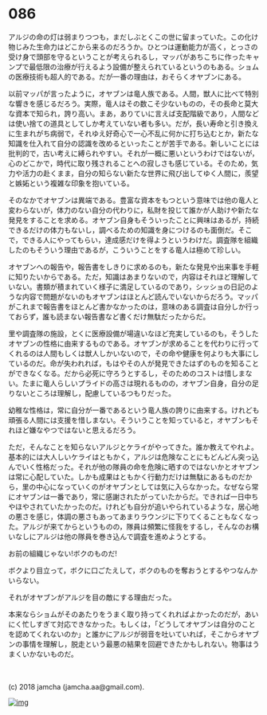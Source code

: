 # 086

アルジの命の灯は弱まりつつも，まだしぶとくこの世に留まっていた。この化け物じみた生命力はどこから来るのだろうか。ひとつは運動能力が高く，とっさの受け身で頭部を守るということが考えられるし，マッパがあちこちに作ったキャンプで最低限の治療が行えるよう設備が整えられているというのもある。ショムの医療技術も超人的である。だが一番の理由は，おそらくオヤブンにある。  

以前マッパが言ったように，オヤブンは竜人族である。人間，獣人に比べて特別な響きを感じるだろう。実際，竜人はその数こそ少ないものの，その長命と莫大な資本で知られ，誇り高い。まあ，ありていに言えば支配階級であり，人間などは使い捨ての道具としてしか考えていない者も多い。だが，長い寿命と引き換えに生まれがち病弱で，それゆえ好奇心で一心不乱に何かに打ち込むとか，新たな知識を仕入れて自分の認識を改めるといったことが苦手である。新しいことには批判的で，古い考えに縛られやすい。それが一概に悪いというわけではないが，心のどこかで，時代に取り残されることへの寂しさも感じている。そのため，気力や活力の赴くまま，自分の知らない新たな世界に飛び出してゆく人間に，羨望と嫉妬という複雑な印象を抱いている。  

そのなかでオヤブンは異端である。豊富な資本をもつという意味では他の竜人と変わらないが，体力のない自分の代わりに，私財を投じて誰かが人助けや新たな発見をすることを求める。オヤブン自身もそういったことに興味はあるが，持続できるだけの体力もないし，調べるための知識を身につけるのも面倒だ。そこで，できる人にやってもらい，達成感だけを得ようというわけだ。調査隊を組織したのもそういう理由であるが，こういうことをする竜人は極めて珍しい。  

オヤブンへの報告や，報告書をしきりに求めるのも，新たな発見や出来事を手軽に知りたいからである。ただ，知識はあまりないので，内容はそれほど理解していない。書類が積まれていく様子に満足しているのであり，シッショの日記のような内容で問題がないのもオヤブンはほとんど読んでいないからだろう。マッパがこれまで報告書をほとんど書かなかったのは，意味のある調査は自分しか行っておらず，誰も読まない報告書など書くだけ無駄だったからだ。  

里や調査隊の施設，とくに医療設備が場違いなほど充実しているのも，そうしたオヤブンの性格に由来するものである。オヤブンが求めることを代わりに行ってくれるのは人間もしくは獣人しかいないので，その命や健康を何よりも大事にしているのだ。命が失われれば，もはやその人が発見できたはずのものを知ることができなくなる。だから必死に守ろうとするし，そのためのコストは惜しまない。たまに竜人らしいプライドの高さは現れるものの，オヤブン自身，自分の足りないところは理解し，配慮しているつもりだった。  

幼稚な性格は，常に自分が一番であるという竜人族の誇りに由来する。けれども頑張る人間には支援を惜しまない。そういうことを知っていると，オヤブンもそれほど嫌なやつではないと思えるだろう。  

ただ，そんなことを知らないアルジとケライがやってきた。誰か教えてやれよ。基本的には大人しいケライはともかく，アルジは危険なことにもどんどん突っ込んでいく性格だった。それが他の隊員の命を危険に晒すのではないかとオヤブンは常に心配していた。しかも成果はともかく行動力だけは無駄にあるものだから，里の中心になっていくのがオヤブンとしては気に入らなかった。なぜなら常にオヤブンは一番であり，常に感謝されたがっていたからだ。できれば一日中ちやほやされていたかったのだ。けれども自分が追いやられているような，居心地の悪さを感じ，体調の悪さもあってあまりラウンジに下りてくることもなくなった。アルジが来てからというものの，隊員は頻繁に怪我をするし，そんなのお構いなしにアルジは他の隊員を巻き込んで調査を進めようとする。  

お前の組織じゃない!ボクのものだ!  

ボクより目立って，ボクに口ごたえして，ボクのものを奪おうとするやつなんかいらない。  

それがオヤブンがアルジを目の敵にする理由だった。  

本来ならショムがそのあたりをうまく取り持ってくれればよかったのだが，あいにく忙しすぎて対応できなかった。もしくは，「どうしてオヤブンは自分のことを認めてくれないのか」と誰かにアルジが弱音を吐いていれば，そこからオヤブンの事情を理解し，脱走という最悪の結果を回避できたかもしれない。物事はうまくいかないものだ。  

<br>  
<br>  
(c) 2018 jamcha (jamcha.aa@gmail.com).  

[![img](http://i.creativecommons.org/l/by-nc-sa/4.0/88x31.png)](http://creativecommons.org/licenses/by-nc-sa/4.0/deed)